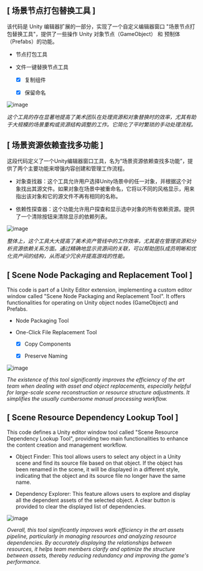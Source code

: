 ## **\[ 场景节点打包替换工具 ]**

该代码是 Unity 编辑器扩展的一部分，实现了一个自定义编辑器窗口 "场景节点打包替换工具"，提供了一些操作 Unity 对象节点（GameObject） 和 预制体（Prefabs）的功能。

*   节点打包工具&#x20;

*   文件一键替换节点工具

    *   [x] 复制组件

    *   [x] 保留命名

![image](https://github.com/Beehcer/UnityTools/assets/52235943/aa685181-8c84-479c-864d-dfea79cf4305)



*这个工具的存在显著地提高了美术团队在处理资源和对象替换时的效率，尤其有助于大规模的场景重构或资源结构调整的工作。它简化了平时繁琐的手动处理流程。*

## **\[ 场景资源依赖查找多功能 ]**

&#x20;      这段代码定义了一个Unity编辑器窗口工具，名为“场景资源依赖查找多功能”，提供了两个主要功能来增强内容创建和管理工作流程。

*   对象查找器：这个工具允许用户选择Unity场景中的任一对象，并根据这个对象找出其源文件。如果对象在场景中被重命名，它将以不同的风格显示，用来指出该对象和它的源文件不再有相同的名称。

*   依赖性探查器：这个功能允许用户探查和显示选中对象的所有依赖资源。提供了一个清除按钮来清除显示的依赖列表。

![image](https://github.com/Beehcer/UnityTools/assets/52235943/d6a90812-9520-4901-b08a-34a558ad1825)



*整体上，这个工具大大提高了美术资产管线中的工作效率，尤其是在管理资源和分析资源依赖关系方面。通过精确地显示资源间的关联，可以帮助团队成员明晰和优化资产间的结构，从而减少冗余并提高游戏的性能。*





## **\[ Scene Node Packaging and Replacement Tool ]**

This code is part of a Unity Editor extension, implementing a custom editor window called "Scene Node Packaging and Replacement Tool". It offers functionalities for operating on Unity object nodes (GameObject) and Prefabs.

*   Node Packaging Tool&#x20;

*   One-Click File Replacement Tool

    *   [x] Copy Components

    *   [x] Preserve Naming

![image](https://github.com/Beehcer/UnityTools/assets/52235943/aa685181-8c84-479c-864d-dfea79cf4305)



*The existence of this tool significantly improves the efficiency of the art team when dealing with asset and object replacements, especially helpful for large-scale scene reconstruction or resource structure adjustments. It simplifies the usually cumbersome manual processing workflow.*

## **\[ Scene Resource Dependency Lookup Tool ]**

&#x20;      This code defines a Unity editor window tool called "Scene Resource Dependency Lookup Tool", providing two main functionalities to enhance the content creation and management workflow.

*   Object Finder: This tool allows users to select any object in a Unity scene and find its source file based on that object. If the object has been renamed in the scene, it will be displayed in a different style, indicating that the object and its source file no longer have the same name.

*   Dependency Explorer: This feature allows users to explore and display all the dependent assets of the selected object. A clear button is provided to clear the displayed list of dependencies.

![image](https://github.com/Beehcer/UnityTools/assets/52235943/d6a90812-9520-4901-b08a-34a558ad1825)



*Overall, this tool significantly improves work efficiency in the art assets pipeline, particularly in managing resources and analyzing resource dependencies. By accurately displaying the relationships between resources, it helps team members clarify and optimize the structure between assets, thereby reducing redundancy and improving the game's performance.*
